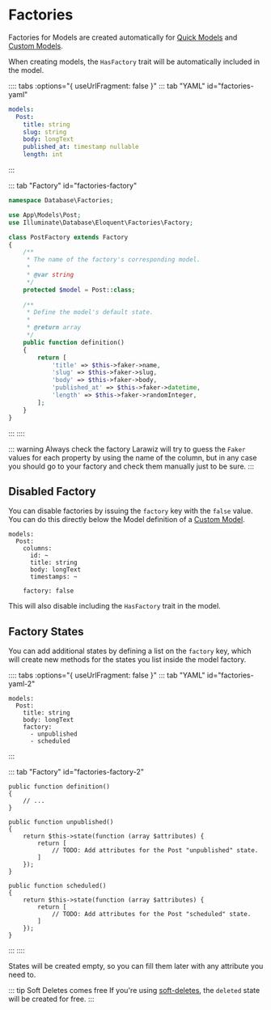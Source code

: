 # Factories

Factories for Models are created automatically for [Quick Models](../model.md#quick-model) and [Custom Models](../model.md#custom-model).

When creating models, the `HasFactory` trait will be automatically included in the model.

:::: tabs :options="{ useUrlFragment: false }"
::: tab "YAML" id="factories-yaml"
```yaml
models:
  Post:
    title: string
    slug: string
    body: longText
    published_at: timestamp nullable
    length: int
```
:::

::: tab "Factory" id="factories-factory"
```php
namespace Database\Factories;

use App\Models\Post;
use Illuminate\Database\Eloquent\Factories\Factory;

class PostFactory extends Factory
{
    /**
     * The name of the factory's corresponding model.
     *
     * @var string
     */
    protected $model = Post::class;
    
    /**
     * Define the model's default state.
     *
     * @return array
     */
    public function definition()
    {
        return [
            'title' => $this->faker->name,
            'slug' => $this->faker->slug,
            'body' => $this->faker->body,
            'published_at' => $this->faker->datetime,
            'length' => $this->faker->randomInteger,
        ];
    }
}
```
:::
::::

::: warning Always check the factory
Larawiz will try to guess the `Faker` values for each property by using the name of the column, but in any case you should go to your factory and check them manually just to be sure.
:::

## Disabled Factory

You can disable factories by issuing the `factory` key with the `false` value. You can do this directly below the Model definition of a [Custom Model](../model.md#custom-model).

```yaml{9}
models:
  Post:
    columns:
      id: ~
      title: string
      body: longText
      timestamps: ~
  
    factory: false
```

This will also disable including the `HasFactory` trait in the model.

## Factory States

You can add additional states by defining a list on the `factory` key, which will create new methods for the states you list inside the model factory.

:::: tabs :options="{ useUrlFragment: false }"
::: tab "YAML" id="factories-yaml-2"
```yaml{5-7}
models:
  Post:
    title: string
    body: longText
    factory:
      - unpublished
      - scheduled
```
:::

::: tab "Factory" id="factories-factory-2"
```php{6-17,15-22}
public function definition()
{
    // ...
}

public function unpublished()
{
    return $this->state(function (array $attributes) {
        return [
            // TODO: Add attributes for the Post "unpublished" state.
        ]
    });
}

public function scheduled()
{
    return $this->state(function (array $attributes) {
        return [
            // TODO: Add attributes for the Post "scheduled" state.
        ]
    });
}
```
:::
::::

States will be created empty, so you can fill them later with any attribute you need to.

::: tip Soft Deletes comes free
If you're using [soft-deletes](../model-columns/soft-deletes.md#deleted-factory-state), the `deleted` state will be created for free.
:::